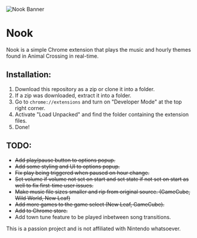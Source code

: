 ![Nook Banner](https://i.imgur.com/7FZCuXZ.jpg)
# Nook
Nook is a simple Chrome extension that plays the music and hourly themes found in Animal Crossing in real-time. 

## Installation:
1. Download this repository as a zip or clone it into a folder.
2. If a zip was downloaded, extract it into a folder.
3. Go to `chrome://extensions` and turn on "Developer Mode" at the top right corner.
4. Activate "Load Unpacked" and find the folder containing the extension files.
5. Done!

## TODO:
* ~~Add play/pause button to options popup.~~
* ~~Add some styling and UI to options popup.~~
* ~~Fix play being triggered when paused on hour change.~~
* ~~Set volume if volume not set on start and set state if not set on start as well to fix first-time user issues.~~
* ~~Make music file sizes smaller and rip from original source. (GameCube, Wild World, New Leaf)~~
* ~~Add more games to the game select (New Leaf, GameCube).~~
* ~~Add to Chrome store.~~
* Add town tune feature to be played inbetween song transitions.

This is a passion project and is not affiliated with Nintendo whatsoever.
